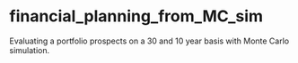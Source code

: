 # financial_planning_from_MC_sim
Evaluating a portfolio prospects on a 30 and 10 year basis with Monte Carlo simulation. 
